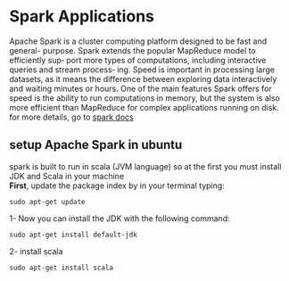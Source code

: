 # Spark Applications
Apache Spark is a cluster computing platform designed to be fast and general-
purpose. 
Spark extends the popular MapReduce model to efficiently sup‐
port more types of computations, including interactive queries and stream process‐
ing. Speed is important in processing large datasets, as it means the difference
between exploring data interactively and waiting minutes or hours. One of the main
features Spark offers for speed is the ability to run computations in memory, but the
system is also more efficient than MapReduce for complex applications running on
disk. for more details, go to [spark docs](https://spark.apache.org/docs/latest/)
## setup Apache Spark in ubuntu
spark is built to run in scala (JVM language) so at the first you must install JDK and Scala in your machine\
**First**, update the package index by in your terminal typing:

```
sudo apt-get update
```
1- Now you can install the JDK with the following command:

```
sudo apt-get install default-jdk
```
2- install scala
```
sudo apt-get install scala
```
